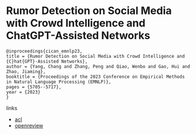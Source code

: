 # Rumor Detection on Social Media with Crowd Intelligence and ChatGPT-Assisted Networks

```
@inproceedings{cican_emnlp23,
title = {Rumor Detection on Social Media with Crowd Intelligence and {C}hat{GPT}-Assisted Networks},
author = {Yang, Chang and Zhang, Peng and Qiao, Wenbo and Gao, Hui and Zhao, Jiaming},
booktitle = {Proceedings of the 2023 Conference on Empirical Methods in Natural Language Processing (EMNLP)},
pages = {5705--5717},
year = {2023}
}
```

links
- [acl](https://aclanthology.org/2023.emnlp-main.347)
- [openreview](https://openreview.net/forum?id=fRpif5Sflc)
